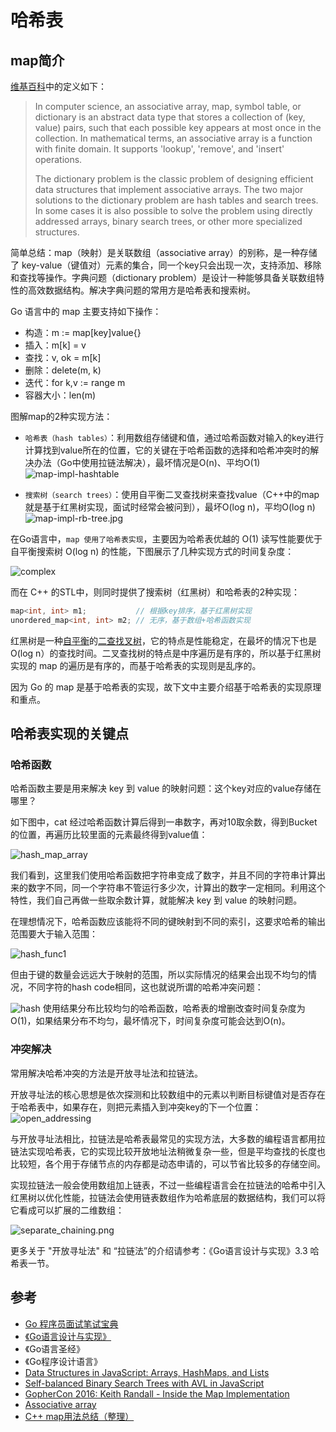 # 哈希表

## map简介

[维基百科](https://en.wikipedia.org/wiki/Associative_array)中的定义如下：
> In computer science, an associative array, map, symbol table, or dictionary is an abstract data type that stores a collection of (key, value) pairs, such that each possible key appears at most once in the collection. In mathematical terms, an associative array is a function with finite domain. It supports 'lookup', 'remove', and 'insert' operations.
> 
> The dictionary problem is the classic problem of designing efficient data structures that implement associative arrays. The two major solutions to the dictionary problem are hash tables and search trees. In some cases it is also possible to solve the problem using directly addressed arrays, binary search trees, or other more specialized structures.

简单总结：map（映射）是关联数组（associative array）的别称，是一种存储了 key-value（键值对）元素的集合，同一个key只会出现一次，支持添加、移除和查找等操作。字典问题（dictionary problem）是设计一种能够具备关联数组特性的高效数据结构。解决字典问题的常用方是哈希表和搜索树。

Go 语言中的 map 主要支持如下操作：
- 构造：m := map[key]value{}
- 插入：m[k] = v
- 查找：v, ok = m[k]
- 删除：delete(m, k)
- 迭代：for k,v := range m
- 容器大小：len(m)

图解map的2种实现方法：
- `哈希表（hash tables）`：利用数组存储键和值，通过哈希函数对输入的key进行计算找到value所在的位置，它的关键在于哈希函数的选择和哈希冲突时的解决办法（Go中使用拉链法解决），最坏情况是O(n)、平均O(1)
![map-impl-hashtable](assets/map-impl-hashtable.jpg)

- `搜索树（search trees）`：使用自平衡二叉查找树来查找value（C++中的map就是基于红黑树实现，面试时经常会被问到），最坏O(log n)，平均O(log n)
![map-impl-rb-tree.jpg](assets/map-impl-rb-tree.jpg)

在Go语言中，`map 使用了哈希表实现`，主要因为哈希表优越的 O(1) 读写性能要优于自平衡搜索树 O(log n) 的性能，下图展示了几种实现方式的时间复杂度：

![complex](assets/map_implemention_complex.jpg)

而在 C++ 的STL中，则同时提供了搜索树（红黑树）和哈希表的2种实现：

```c++
map<int, int> m1;           // 根据key排序，基于红黑树实现
unordered_map<int, int> m2; // 无序，基于数组+哈希函数实现
```

红黑树是一种[自平衡](https://zh.wikipedia.org/wiki/%E5%B9%B3%E8%A1%A1%E6%A0%91)的[二查找叉树](https://zh.wikipedia.org/wiki/%E4%BA%8C%E5%85%83%E6%90%9C%E5%B0%8B%E6%A8%B9)，它的特点是性能稳定，在最坏的情况下也是 O(log n）的查找时间。二叉查找树的特点是中序遍历是有序的，所以基于红黑树实现的 map 的遍历是有序的，而基于哈希表的实现则是乱序的。

因为 Go 的 map 是基于哈希表的实现，故下文中主要介绍基于哈希表的实现原理和重点。

## 哈希表实现的关键点

### 哈希函数

哈希函数主要是用来解决 key 到 value 的映射问题：这个key对应的value存储在哪里？

如下图中，cat 经过哈希函数计算后得到一串数字，再对10取余数，得到Bucket的位置，再遍历比较里面的元素最终得到value值：

![hash_map_array](assets/hash-map-with-array.jpeg)

我们看到，这里我们使用哈希函数把字符串变成了数字，并且不同的字符串计算出来的数字不同，同一个字符串不管运行多少次，计算出的数字一定相同。利用这个特性，我们自己再做一些取余数计算，就能解决 key 到 value 的映射问题。

在理想情况下，哈希函数应该能将不同的键映射到不同的索引，这要求哈希的输出范围要大于输入范围：

![hash_func1](assets/hash_func1.jpg)

但由于键的数量会远远大于映射的范围，所以实际情况的结果会出现不均匀的情况，不同字符的hash code相同，这也就说所谓的哈希冲突问题：

![hash](assets/hash_func2.jpg)
使用结果分布比较均匀的哈希函数，哈希表的增删改查时间复杂度为O(1)，如果结果分布不均匀，最坏情况下，时间复杂度可能会达到O(n)。

### 冲突解决

常用解决哈希冲突的方法是开放寻址法和拉链法。

开放寻址法的核心思想是依次探测和比较数组中的元素以判断目标键值对是否存在于哈希表中，如果存在，则把元素插入到冲突key的下一个位置：
![open_addressing](assets/open_addressing.png)

与开放寻址法相比，拉链法是哈希表最常见的实现方法，大多数的编程语言都用拉链法实现哈希表，它的实现比较开放地址法稍微复杂一些，但是平均查找的长度也比较短，各个用于存储节点的内存都是动态申请的，可以节省比较多的存储空间。

实现拉链法一般会使用数组加上链表，不过一些编程语言会在拉链法的哈希中引入红黑树以优化性能，拉链法会使用链表数组作为哈希底层的数据结构，我们可以将它看成可以扩展的二维数组：

![separate_chaining.png](assets/separate_chaining.png)

更多关于 "开放寻址法" 和 “拉链法”的介绍请参考：《Go语言设计与实现》3.3 哈希表一节。 

## 参考

- [Go 程序员面试笔试宝典](https://golang.design/go-questions)
- [《Go语言设计与实现》](https://draveness.me/golang/)
- 《Go语言圣经》
- 《Go程序设计语言》
- [Data Structures in JavaScript: Arrays, HashMaps, and Lists](https://adrianmejia.com/data-structures-time-complexity-for-beginners-arrays-hashmaps-linked-lists-stacks-queues-tutorial/#HashMap-vs-Array)
- [Self-balanced Binary Search Trees with AVL in JavaScript](https://adrianmejia.com/self-balanced-binary-search-trees-with-avl-tree-data-structure-for-beginners/)
- [GopherCon 2016: Keith Randall - Inside the Map Implementation](https://www.youtube.com/watch?v=Tl7mi9QmLns)
- [Associative array](https://en.wikipedia.org/wiki/Associative_array)
- [C++ map用法总结（整理）](https://blog.csdn.net/sevenjoin/article/details/81943864)